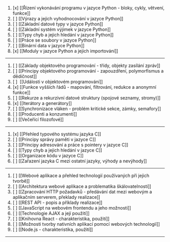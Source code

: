 1. [x] [[Řízení vykonávání programu v jazyce Python - bloky, cykly, větvení, funkce]]
2. [ ] [[Výrazy a jejich vyhodnocování v jazyce Python]]
3. [ ] [[Základní datové typy v jazyce Python]]
4. [ ] [[Základní systém výjimek v jazyce Python]]
5. [ ] [[Typy chyb a jejich hledání v jazyce Python]]
6. [ ] [[Práce se soubory v jazyce Python]]
7. [ ] [[Binární data v jazyce Python]]
8. [x] [[Moduly v jazyce Python a jejich importování]]
---
1. [ ] [[Základy objektového programování - třídy, objekty zasílání zpráv]]
2. [ ] [[Principy objektového programování - zapouzdření, polymorfismus a dědičnost]]
3. [ ]  [[Události v objektovém programování]]
4. [x] [[Funkce vyšších řádů - mapování, filtrování, redukce a anonymní funkce]]
5. [ ] [[Rekurze a rekurzivní datové struktury (spojové seznamy, stromy)]]
6. [x] [[Iterátory a generátory]]
7. [ ] [[Synchronizace vláken - problém kritické sekce, zámky, semafory]]
8. [ ] [[Producenti a konzumenti]]
9. [ ] [[Večeřící filozofové]]
---
1. [x] [[Přehled typového systému jazyka C]]
2. [ ] [[Principy správy paměti v jazyce C]]
3. [ ] [[Principy adresování a práce s pointery v jazyce C]]
4. [ ] [[Typy chyb a jejich hledání v jazyce C]]
5. [ ] [[Organizace kódu v jazyce C]]
6. [ ] [[Zařazení jazyka C mezi ostatní jazyky, výhody a nevýhody]]
---
1. [ ] [[Webové aplikace a přehled technologií používaných při jejich tvorbě]]
2. [ ] [[Architektura webové aplikace a problematika škálovatelnosti]]
3. [ ] [[Zpracování HTTP požadavků - předávání dat mezi webovým a aplikačním serverem, překlady realizace]]
4. [ ] [[REST API - popis a příklady realizace]]
5. [ ] [[JavaScript na webovém frontendu a jeho možnosti]]
6. [ ] [[Technologie AJAX a její použití]]
7. [ ] [[Knihovna React - charakteristika, použití]]
8. [ ] [[Možnosti tvorby nativních aplikací pomocí webových technologíí]]
9. [ ] [[Node.js - charakteristika, použití]]
---
